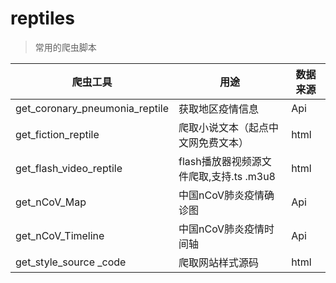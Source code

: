 # reptiles
>常用的爬虫脚本

爬虫工具 | 用途 | 数据来源 
---|---|---
get_coronary_pneumonia_reptile | 获取地区疫情信息 | Api
get_fiction_reptile | 爬取小说文本（起点中文网免费文本） | html
get_flash_video_reptile | flash播放器视频源文件爬取,支持.ts .m3u8 | html 
get_nCoV_Map | 中国nCoV肺炎疫情确诊图 | Api 
get_nCoV_Timeline | 中国nCoV肺炎疫情时间轴 | Api 
get_style_source _code | 爬取网站样式源码 | html